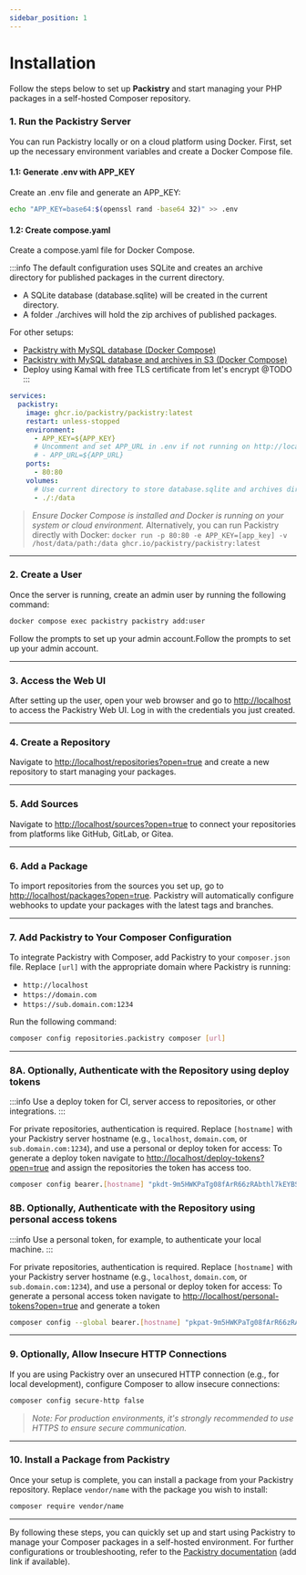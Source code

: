 ```yaml
---
sidebar_position: 1
---
```

# Installation

Follow the steps below to set up **Packistry** and start managing your PHP packages in a self-hosted Composer repository.

### 1. Run the Packistry Server

You can run Packistry locally or on a cloud platform using Docker. First, set up the necessary environment variables and create a Docker Compose file.

#### 1.1: Generate .env with APP_KEY

Create an .env file and generate an APP_KEY:

```bash
echo "APP_KEY=base64:$(openssl rand -base64 32)" >> .env
```

#### 1.2: Create compose.yaml

Create a compose.yaml file for Docker Compose.

:::info
The default configuration uses SQLite and creates an archive directory for published packages in the current directory.

- A SQLite database (database.sqlite) will be created in the current directory.
- A folder ./archives will hold the zip archives of published packages.

For other setups:
- [Packistry with MySQL database (Docker Compose)](../guides/mysql.md)
- [Packistry with MySQL database and archives in S3 (Docker Compose)](../guides/store-archives-s3.md)
- Deploy using Kamal with free TLS certificate from let's encrypt @TODO
:::

```yaml title="compose.yaml"
services:
  packistry:
    image: ghcr.io/packistry/packistry:latest
    restart: unless-stopped
    environment:
      - APP_KEY=${APP_KEY}
      # Uncomment and set APP_URL in .env if not running on http://localhost
      # - APP_URL=${APP_URL} 
    ports:
      - 80:80
    volumes:
      # Use current directory to store database.sqlite and archives directory
      - ./:/data
```

> _Ensure Docker Compose is installed and Docker is running on your system or cloud environment._
> Alternatively, you can run Packistry directly with Docker: `docker run -p 80:80 -e APP_KEY=[app_key] -v /host/data/path:/data ghcr.io/packistry/packistry:latest`
---

### 2. Create a User

Once the server is running, create an admin user by running the following command:

```bash
docker compose exec packistry packistry add:user
```

Follow the prompts to set up your admin account.Follow the prompts to set up your admin account.

---

### 3. Access the Web UI

After setting up the user, open your web browser and go to [http://localhost](https://localhost) to access the Packistry Web UI. Log in with the credentials you just created.

---

### 4. Create a Repository

Navigate to [http://localhost/repositories?open=true](http://localhost/repositories?open=true) and create a new repository to start managing your packages.

---

### 5. Add Sources

Navigate to [http://localhost/sources?open=true](http://localhost/sources?open=true) to connect your repositories from platforms like GitHub, GitLab, or Gitea.

---

### 6. Add a Package

To import repositories from the sources you set up, go to [http://localhost/packages?open=true](http://localhost/packages?open=true). Packistry will automatically configure webhooks to update your packages with the latest tags and branches.

---

### 7. Add Packistry to Your Composer Configuration

To integrate Packistry with Composer, add Packistry to your `composer.json` file. Replace `[url]` with the appropriate domain where Packistry is running:

- `http://localhost`
- `https://domain.com`
- `https://sub.domain.com:1234`

Run the following command:

```bash
composer config repositories.packistry composer [url]
```

---

### 8A. Optionally, Authenticate with the Repository using deploy tokens

:::info
Use a deploy token for CI, server access to repositories, or other integrations.
:::

For private repositories, authentication is required. Replace `[hostname]` with your Packistry server hostname (e.g., `localhost`, `domain.com`, or `sub.domain.com:1234`), and use a personal or deploy token for access:
To generate a deploy token navigate to [http://localhost/deploy-tokens?open=true](http://localhost/deploy-tokens?open=true) and assign the repositories the token has access too.

```bash
composer config bearer.[hostname] "pkdt-9m5HWKPaTg08fArR66zRAbthl7kEYBSIoxByltwibeb01ebf"
```

### 8B. Optionally, Authenticate with the Repository using personal access tokens
:::info
Use a personal token, for example, to authenticate your local machine.
:::

For private repositories, authentication is required. Replace `[hostname]` with your Packistry server hostname (e.g., `localhost`, `domain.com`, or `sub.domain.com:1234`), and use a personal or deploy token for access:
To generate a personal access token navigate to [http://localhost/personal-tokens?open=true](http://localhost/personal-tokens?open=true) and generate a token

```bash
composer config --global bearer.[hostname] "pkpat-9m5HWKPaTg08fArR66zRAbthl7kEYBSIoxByltwibeb01ebf"
```

---

### 9. Optionally, Allow Insecure HTTP Connections

If you are using Packistry over an unsecured HTTP connection (e.g., for local development), configure Composer to allow insecure connections:

```bash
composer config secure-http false
```

> _Note: For production environments, it's strongly recommended to use HTTPS to ensure secure communication._

---

### 10. Install a Package from Packistry

Once your setup is complete, you can install a package from your Packistry repository. Replace `vendor/name` with the package you wish to install:

```bash
composer require vendor/name
```

---

By following these steps, you can quickly set up and start using Packistry to manage your Composer packages in a self-hosted environment. For further configurations or troubleshooting, refer to the [Packistry documentation](#) (add link if available).
